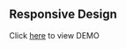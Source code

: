 ## Responsive Design
 
Click [here](https://moorebarrett-jodiann.github.io/responsive-design/) to view DEMO
